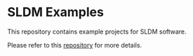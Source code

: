 # SLDM Examples

This repository contains example projects for SLDM software.

Please refer to this [repository](https://github.com/LeoLetellier/SLDM) for more details.